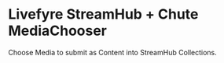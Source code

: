 # Livefyre StreamHub + Chute MediaChooser

Choose Media to submit as Content into StreamHub Collections.
